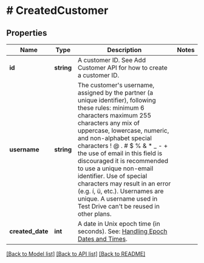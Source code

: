 # # CreatedCustomer

## Properties

Name | Type | Description | Notes
------------ | ------------- | ------------- | -------------
**id** | **string** | A customer ID. See Add Customer API for how to create a customer ID. |
**username** | **string** | The customer&#39;s username, assigned by the partner (a unique identifier), following these rules: minimum 6 characters maximum 255 characters any mix of uppercase, lowercase, numeric, and non-alphabet special characters ! @ . # $ % &amp; * _ - + the use of email in this field is discouraged it is recommended to use a unique non-email identifier. Use of special characters may result in an error (e.g. í, ü, etc.). Usernames are unique. A username used in Test Drive can&#39;t be reused in other plans. |
**created_date** | **int** | A date in Unix epoch time (in seconds). See: [Handling Epoch Dates and Times](https://developer.mastercard.com/open-banking-us/documentation/codes-and-formats/). |

[[Back to Model list]](../../README.md#models) [[Back to API list]](../../README.md#endpoints) [[Back to README]](../../README.md)
